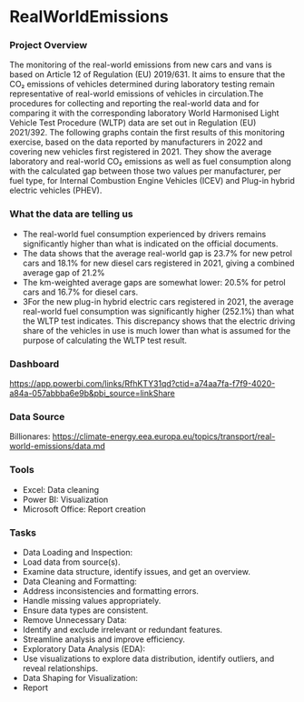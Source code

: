 # RealWorldEmissions
### Project Overview
The monitoring of the real-world emissions from new cars and vans is based on Article 12 of Regulation (EU) 2019/631. It aims to ensure that the CO₂ emissions of vehicles determined during laboratory testing remain representative of real-world emissions of vehicles in circulation.The procedures for collecting and reporting the real-world data and for comparing it with the corresponding laboratory World Harmonised Light Vehicle Test Procedure (WLTP) data are set out in Regulation (EU) 2021/392. The following graphs contain the first results of this monitoring exercise, based on the data reported by manufacturers in 2022 and covering new vehicles first registered in 2021. They show the average laboratory and real-world CO₂ emissions as well as fuel consumption along with the calculated gap between those two values per manufacturer, per fuel type, for Internal Combustion Engine Vehicles (ICEV) and Plug-in hybrid electric vehicles (PHEV).

### What the data are telling us
- The real-world fuel consumption experienced by drivers remains significantly higher than what is indicated on the official documents.
- The data shows that the average real-world gap is 23.7% for new petrol cars and 18.1% for new diesel cars registered in 2021, giving a combined average gap of 21.2%
- The km-weighted average gaps are somewhat lower: 20.5% for petrol cars and 16.7% for diesel cars.
- 3For the new plug-in hybrid electric cars registered in 2021, the average real-world fuel consumption was significantly higher (252.1%) than what the WLTP test indicates. This discrepancy shows that the electric driving share of the vehicles in use is much lower than what is assumed for the purpose of calculating the WLTP test result.
### Dashboard
https://app.powerbi.com/links/RfhKTY31qd?ctid=a74aa7fa-f7f9-4020-a84a-057abbba6e9b&pbi_source=linkShare
### Data Source
Billionares: https://climate-energy.eea.europa.eu/topics/transport/real-world-emissions/data.md
### Tools
- Excel: Data cleaning
- Power BI: Visualization
- Microsoft Office: Report creation
### Tasks
- Data Loading and Inspection:
 - Load data from source(s).
 - Examine data structure, identify issues, and get an overview.
- Data Cleaning and Formatting:
 - Address inconsistencies and formatting errors.
 - Handle missing values appropriately.
 - Ensure data types are consistent.
- Remove Unnecessary Data:
 - Identify and exclude irrelevant or redundant features.
 - Streamline analysis and improve efficiency.
- Exploratory Data Analysis (EDA):
 - Use visualizations to explore data distribution, identify outliers, and reveal relationships.
 - Data Shaping for Visualization:
- Report
